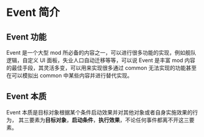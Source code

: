 # Event 简介

## Event 功能

Event 是一个大型 mod 所必备的内容之一，可以进行很多功能的实现，例如舰队逻辑，自定义 UI 面板，失业人口自动迁移等等，可以说 Event 是丰富 mod 内容的最佳手段，其灵活多变，可以用来实现很多通过 common 无法实现的功能甚至在可以模拟出 common 中某些内容并进行替代实现。

## Event 本质

Event 本质是目标对象根据某个条件启动效果并对其他对象或者自身实施效果的行为， 其三要素为**目标对象**，**启动条件**，**执行效果**，不论任何事件都离不开这三要素。

